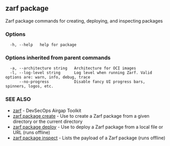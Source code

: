 ## zarf package

Zarf package commands for creating, deploying, and inspecting packages

### Options

```
  -h, --help   help for package
```

### Options inherited from parent commands

```
  -a, --architecture string   Architecture for OCI images
  -l, --log-level string      Log level when running Zarf. Valid options are: warn, info, debug, trace
      --no-progress           Disable fancy UI progress bars, spinners, logos, etc.
```

### SEE ALSO

* [zarf](zarf.md)	 - DevSecOps Airgap Toolkit
* [zarf package create](zarf_package_create.md)	 - Use to create a Zarf package from a given directory or the current directory
* [zarf package deploy](zarf_package_deploy.md)	 - Use to deploy a Zarf package from a local file or URL (runs offline)
* [zarf package inspect](zarf_package_inspect.md)	 - Lists the payload of a Zarf package (runs offline)

